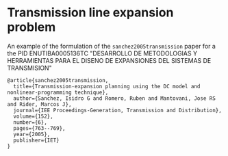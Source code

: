 # Transmission line expansion problem

An example of the formulation of the `sanchez2005transmission` paper for a the PID ENUTIBA0005136TC "DESARROLLO DE METODOLOGIAS Y HERRAMIENTAS PARA EL DISENO DE EXPANSIONES DEL SISTEMAS DE TRANSMISION"

```
@article{sanchez2005transmission,
  title={Transmission-expansion planning using the DC model and nonlinear-programming technique},
  author={Sanchez, Isidro G and Romero, Ruben and Mantovani, Jose RS and Rider, Marcos J},
  journal={IEE Proceedings-Generation, Transmission and Distribution},
  volume={152},
  number={6},
  pages={763--769},
  year={2005},
  publisher={IET}
}
```
